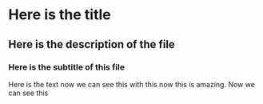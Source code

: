 # Here is the title

## Here is the description of the file

### Here is the subtitle of this file

Here is the text
now we can see this with this
now
this is amazing.
Now we can see this
